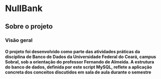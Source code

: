 <h1>NullBank</h1>
<h2>Sobre o projeto</h2>
<h3>Visão geral</h3>
<h4>O projeto foi desenvolvido como parte das atividades práticas da disciplina de Banco de Dados da Universidade Federal do Ceará, campus Sobral, sob a orientação do professor Fernando de Almeida. A estrutura do banco de dados, definida por este script MySQL, reflete a aplicação concreta dos conceitos discutidos em sala de aula durante o semestre</h4>

